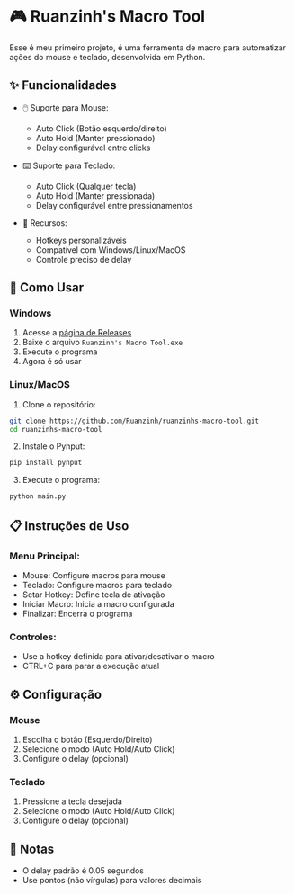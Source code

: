 # 🎮 Ruanzinh's Macro Tool

Esse é meu primeiro projeto, é uma ferramenta de macro para automatizar ações do mouse e teclado, desenvolvida em Python.

## ✨ Funcionalidades

- 🖱️ Suporte para Mouse:
  - Auto Click (Botão esquerdo/direito)
  - Auto Hold (Manter pressionado)
  - Delay configurável entre clicks

- ⌨️ Suporte para Teclado:
  - Auto Click (Qualquer tecla)
  - Auto Hold (Manter pressionada)
  - Delay configurável entre pressionamentos

- 🎯 Recursos:
  - Hotkeys personalizáveis
  - Compatível com Windows/Linux/MacOS
  - Controle preciso de delay

## 🚀 Como Usar

### Windows
1. Acesse a [página de Releases](https://github.com/Ruanzinh/ruanzinhs-macro-tool/releases)
2. Baixe o arquivo `Ruanzinh's Macro Tool.exe`
3. Execute o programa
4. Agora é só usar

### Linux/MacOS
1. Clone o repositório:
```bash
git clone https://github.com/Ruanzinh/ruanzinhs-macro-tool.git
cd ruanzinhs-macro-tool
```

2. Instale o Pynput:
```bash
pip install pynput
```

3. Execute o programa:
```bash
python main.py
```

## 📋 Instruções de Uso

### Menu Principal:
- Mouse: Configure macros para mouse
- Teclado: Configure macros para teclado
- Setar Hotkey: Define tecla de ativação
- Iniciar Macro: Inicia a macro configurada
- Finalizar: Encerra o programa

### Controles:
- Use a hotkey definida para ativar/desativar o macro
- CTRL+C para parar a execução atual

## ⚙️ Configuração

### Mouse
1. Escolha o botão (Esquerdo/Direito)
2. Selecione o modo (Auto Hold/Auto Click)
3. Configure o delay (opcional)

### Teclado
1. Pressione a tecla desejada
2. Selecione o modo (Auto Hold/Auto Click)
3. Configure o delay (opcional)

## 📝 Notas

- O delay padrão é 0.05 segundos
- Use pontos (não vírgulas) para valores decimais